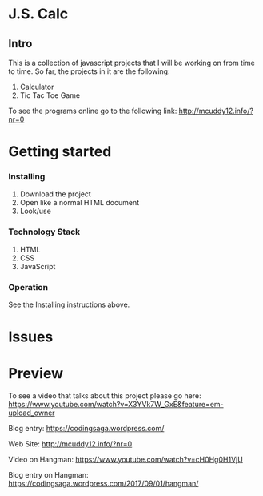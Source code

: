 # J.S. Calc
## Intro

This is a collection of javascript projects that I will be working on from time to time. So far, the projects in it are the following: 

1. Calculator 
2. Tic Tac Toe Game 

To see the programs online go to the following link: http://mcuddy12.info/?nr=0

# Getting started
### Installing

1. Download the project
2. Open like a normal HTML document
3. Look/use

### Technology Stack

1. HTML
2. CSS
3. JavaScript

### Operation

See the Installing instructions above. 

# Issues


# Preview

To see a video that talks about this project please go here: https://www.youtube.com/watch?v=X3YVk7W_GxE&feature=em-upload_owner

Blog entry: https://codingsaga.wordpress.com/

Web Site: http://mcuddy12.info/?nr=0

Video on Hangman: https://www.youtube.com/watch?v=cH0Hg0H1VjU

Blog entry on Hangman: https://codingsaga.wordpress.com/2017/09/01/hangman/
